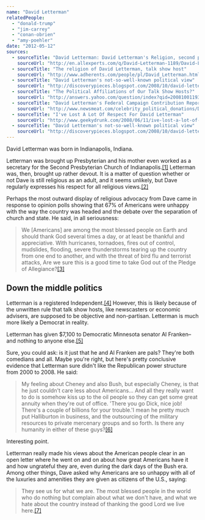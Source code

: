 ```yaml
---
name: "David Letterman"
relatedPeople:
  - "donald-trump"
  - "jim-carrey"
  - "conan-obrien"
  - "amy-poehler"
date: "2012-05-12"
sources:
  - sourceTitle: "David Letterman: David Letterman's Religion, second presbyterian church, david letterman"
    sourceUrl: "http://en.allexperts.com/q/David-Letterman-1189/David-Letterman-Religion.htm"
  - sourceTitle: "The religion of David Letterman, talk show host"
    sourceUrl: "http://www.adherents.com/people/pl/David_Letterman.html"
  - sourceTitle: "David Letterman's not-so-well-known political view"
    sourceUrl: "http://discoverypieces.blogspot.com/2008/10/david-lettermans-not-so-well-known.html"
  - sourceTitle: "The Political Affiliations of Our Talk Show Hosts?"
    sourceUrl: "http://answers.yahoo.com/question/index?qid=20081001193519AAnEtNc"
  - sourceTitle: "David Letterman's Federal Campaign Contribution Report"
    sourceUrl: "http://www.newsmeat.com/celebrity_political_donations/David_Letterman.php"
  - sourceTitle: "I've Lost A Lot Of Respect For David Letterman"
    sourceUrl: "http://www.geekydrunk.com/2008/06/11/ive-lost-a-lot-of-respect-for-david-letterman/"
  - sourceTitle: "David Letterman's not-so-well-known political view"
    sourceUrl: "http://discoverypieces.blogspot.com/2008/10/david-lettermans-not-so-well-known.html"
---
```


David Letterman was born in Indianapolis, Indiana.

Letterman was brought up Presbyterian and his mother even worked as a secretary for the Second Presbyterian Church of Indianapolis.<a class="source-citation" href="http://en.allexperts.com/q/David-Letterman-1189/David-Letterman-Religion.htm" title="David Letterman: David Letterman&apos;s Religion, second presbyterian church, david letterman">[1]</a> Letterman was, then, brought up rather devout. It is a matter of question whether or not Dave is still religious as an adult, and it seems unlikely, but Dave regularly expresses his respect for all religious views.<a class="source-citation" href="http://www.adherents.com/people/pl/David_Letterman.html" title="The religion of David Letterman, talk show host">[2]</a>

Perhaps the most outward display of religious advocacy from Dave came in response to opinion polls showing that 67% of Americans were unhappy with the way the country was headed and the debate over the separation of church and state. He said, in all seriousness:

>We [Americans] are among the most blessed people on Earth and should thank God several times a day, or at least be thankful and appreciative. With hurricanes, tornadoes, fires out of control, mudslides, flooding, severe thunderstorms tearing up the country from one end to another, and with the threat of bird flu and terrorist attacks, Are we sure this is a good time to take God out of the Pledge of Allegiance?<a class="source-citation" href="http://discoverypieces.blogspot.com/2008/10/david-lettermans-not-so-well-known.html" title="David Letterman&apos;s not-so-well-known political view">[3]</a>

## Down the middle politics

Letterman is a registered Independent.<a class="source-citation" href="http://answers.yahoo.com/question/index?qid=20081001193519AAnEtNc" title="The Political Affiliations of Our Talk Show Hosts?">[4]</a> However, this is likely because of the unwritten rule that talk show hosts, like newscasters or economic advisers, are supposed to be objective and non-partisan. Letterman is much more likely a Democrat in reality.

Letterman has given $7,100 to Democratic Minnesota senator Al Franken–and nothing to anyone else.<a class="source-citation" href="http://www.newsmeat.com/celebrity_political_donations/David_Letterman.php" title="David Letterman&apos;s Federal Campaign Contribution Report">[5]</a>

Sure, you could ask: is it just that he and Al Franken are pals? They're both comedians and all. Maybe you're right, but here's pretty conclusive evidence that Letterman sure didn't like the Republican power structure from 2000 to 2008. He said:

>My feeling about Cheney and also Bush, but especially Cheney, is that he just couldn't care less about Americans… And all they really want to do is somehow kiss up to the oil people so they can get some great annuity when they're out of office. 'There you go Dick, nice job! There's a couple of billions for your trouble.'I mean he pretty much put Halliburton in business, and the outsourcing of the military resources to private mercenary groups and so forth. Is there any humanity in either of these guys?<a class="source-citation" href="http://www.geekydrunk.com/2008/06/11/ive-lost-a-lot-of-respect-for-david-letterman/" title="I&apos;ve Lost A Lot Of Respect For David Letterman">[6]</a>

Interesting point.

Letterman really made his views about the American people clear in an open letter where he went on and on about how great Americans have it and how ungrateful they are, even during the dark days of the Bush era. Among other things, Dave asked why Americans are so unhappy with all of the luxuries and amenities they are given as citizens of the U.S., saying:

>They see us for what we are. The most blessed people in the world who do nothing but complain about what we don't have, and what we hate about the country instead of thanking the good Lord we live here.<a class="source-citation" href="http://discoverypieces.blogspot.com/2008/10/david-lettermans-not-so-well-known.html" title="David Letterman&apos;s not-so-well-known political view">[7]</a>